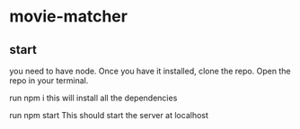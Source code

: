 # movie-matcher

## start

you need to have node. Once you have it installed, clone the repo.
Open the repo in your terminal.

run npm i
this will install all the dependencies 

run npm start
This should start the server at localhost
